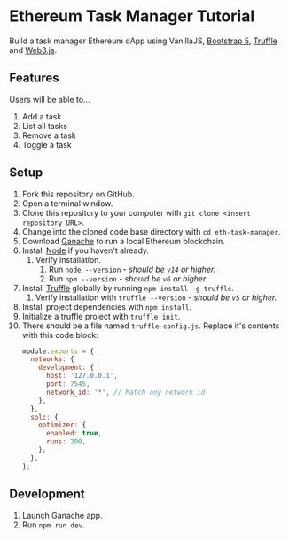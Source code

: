 # Ethereum Task Manager Tutorial

Build a task manager Ethereum dApp using VanillaJS, [Bootstrap 5](https://getbootstrap.com/), [Truffle](https://github.com/trufflesuite/truffle) and [Web3.js](https://github.com/ChainSafe/web3.js).

## Features

Users will be able to...

1. Add a task
2. List all tasks
3. Remove a task
4. Toggle a task

## Setup

1. Fork this repository on GitHub.
2. Open a terminal window.
3. Clone this repository to your computer with `git clone <insert repository URL>`.
4. Change into the cloned code base directory with `cd eth-task-manager`.
5. Download [Ganache](https://trufflesuite.com/ganache/) to run a local Ethereum blockchain.
6. Install [Node](https://nodejs.org/en/) if you haven't already.
   1. Verify installation.
      1. Run `node --version` - _should be `v14` or higher._
      2. Run `npm --version` - _should be `v6` or higher._
7. Install [Truffle](https://github.com/trufflesuite/truffle) globally by running `npm install -g truffle`.
   1. Verify installation with `truffle --version` - _should be `v5` or higher._
8. Install project dependencies with `npm install`.
9. Initialize a truffle project with `truffle init`.
10. There should be a file named `truffle-config.js`. Replace it's contents with this code block:
    ```js
    module.exports = {
      networks: {
        development: {
          host: '127.0.0.1',
          port: 7545,
          network_id: '*', // Match any network id
        },
      },
      solc: {
        optimizer: {
          enabled: true,
          runs: 200,
        },
      },
    };
    ```

## Development

1. Launch Ganache app.
2. Run `npm run dev`.
